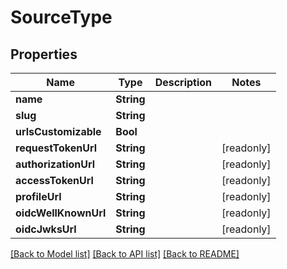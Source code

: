 # SourceType

## Properties
Name | Type | Description | Notes
------------ | ------------- | ------------- | -------------
**name** | **String** |  | 
**slug** | **String** |  | 
**urlsCustomizable** | **Bool** |  | 
**requestTokenUrl** | **String** |  | [readonly] 
**authorizationUrl** | **String** |  | [readonly] 
**accessTokenUrl** | **String** |  | [readonly] 
**profileUrl** | **String** |  | [readonly] 
**oidcWellKnownUrl** | **String** |  | [readonly] 
**oidcJwksUrl** | **String** |  | [readonly] 

[[Back to Model list]](../README.md#documentation-for-models) [[Back to API list]](../README.md#documentation-for-api-endpoints) [[Back to README]](../README.md)


